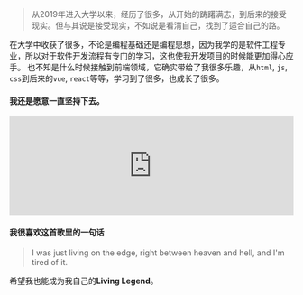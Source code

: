 [//]: # (### 小记)

> 从2019年进入大学以来，经历了很多，从开始的踌躇满志，到后来的接受现实。但与其说是接受现实，不如说是看清自己，找到了适合自己的路。

在大学中收获了很多，不论是编程基础还是编程思想，因为我学的是软件工程专业，所以对于软件开发流程有专门的学习，这也使我开发项目的时候能更加得心应手。
也不知是什么时候接触到前端领域，它确实带给了我很多乐趣，从`html`, `js`, `css`到后来的`vue`, `react`等等，学习到了很多，也成长了很多。

#### 我还是愿意一直坚持下去。

<iframe allow="autoplay *; encrypted-media *; fullscreen *; clipboard-write" frameborder="0" height="175" style="width:100%;overflow:hidden;background:transparent;" sandbox="allow-forms allow-popups allow-same-origin allow-scripts allow-storage-access-by-user-activation allow-top-navigation-by-user-activation" src="https://embed.music.apple.com/cn/album/living-legend/1584675130?i=1584675294&l=en"></iframe>

#### 我很喜欢这首歌里的一句话

> I was just living on the edge, right between heaven and hell, and I'm tired of it.

希望我也能成为我自己的**Living Legend**。
